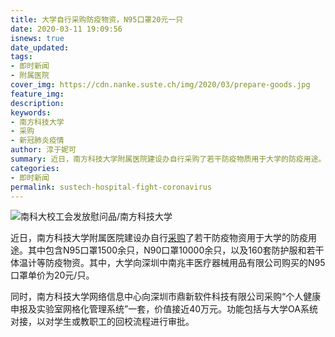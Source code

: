 ```yaml
---
title: 大学自行采购防疫物资，N95口罩20元一只
date: 2020-03-11 19:09:56
isnews: true
date_updated:
tags:
- 即时新闻
- 附属医院
cover_img: https://cdn.nanke.suste.ch/img/2020/03/prepare-goods.jpg
feature_img:
description:
keywords:
- 南方科技大学
- 采购
- 新冠肺炎疫情
author: 淳于妮可
summary: 近日，南方科技大学附属医院建设办自行采购了若干防疫物质用于大学的防疫用途。
categories:
- 即时新闻
permalink: sustech-hospital-fight-coronavirus
---
```

![南科大校工会发放慰问品/南方科技大学](https://cdn.nanke.suste.ch/img/2020/03/prepare-goods.jpg)

近日，南方科技大学附属医院建设办自行[采购](https://biddingoffice.sustc.edu.cn/tender/index/pid/2/sort_id/60)了若干防疫物资用于大学的防疫用途。其中包含N95口罩1500余只，N90口罩10000余只，以及160套防护服和若干体温计等防疫物资。其中，大学向深圳中南兆丰医疗器械用品有限公司购买的N95口罩单价为20元/只。

同时，南方科技大学网络信息中心向深圳市鼎新软件科技有限公司采购“个人健康申报及实验室网格化管理系统”一套，价值接近40万元。功能包括与大学OA系统对接，以对学生或教职工的回校流程进行审批。
